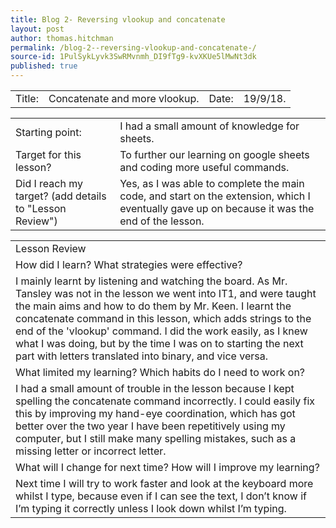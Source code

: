```yaml
---
title: Blog 2- Reversing vlookup and concatenate 
layout: post
author: thomas.hitchman
permalink: /blog-2--reversing-vlookup-and-concatenate-/
source-id: 1PulSykLyvk3SwRMvnmh_DI9fTg9-kvXKUe5lMwNt3dk
published: true
---
```

<table>
  <tr>
    <td>Title: </td>
    <td>Concatenate and more vlookup.</td>
    <td>Date: </td>
    <td>19/9/18.</td>
  </tr>
</table>


<table>
  <tr>
    <td>Starting point:</td>
    <td>I had a small amount of knowledge for sheets.</td>
  </tr>
  <tr>
    <td>Target for this lesson?</td>
    <td>To further our learning on google sheets and coding more useful commands.</td>
  </tr>
  <tr>
    <td>Did I reach my target? 
(add details to "Lesson Review")</td>
    <td>Yes, as I was able to complete the main code, and start on the extension, which I eventually gave up on because it was the end of the lesson. </td>
  </tr>
</table>


<table>
  <tr>
    <td>Lesson Review</td>
  </tr>
  <tr>
    <td>How did I learn? What strategies were effective? </td>
  </tr>
  <tr>
    <td>I mainly learnt by listening and watching the board. As Mr. Tansley was not in the lesson we went into IT1, and were taught the main aims and how to do them by Mr. Keen. I learnt the concatenate command in this lesson,  which adds strings to the end of the 'vlookup' command. I did the work easily, as I knew what I was doing, but by the time I was on to starting the next part with letters translated into binary, and vice versa.
 </td>
  </tr>
  <tr>
    <td>What limited my learning? Which habits do I need to work on? </td>
  </tr>
  <tr>
    <td>I had a small amount of trouble in the lesson because I kept spelling the concatenate command incorrectly. I could easily fix this by improving my hand-eye coordination, which has got better over the two year I have been repetitively using my computer, but I still make many spelling mistakes, such as a missing letter or incorrect letter.</td>
  </tr>
  <tr>
    <td>What will I change for next time? How will I improve my learning?</td>
  </tr>
  <tr>
    <td>Next time I will try to work faster and look at the keyboard more whilst I type, because even if I can see the text, I don’t know if I’m typing it correctly unless I look down whilst I’m typing.</td>
  </tr>
</table>


